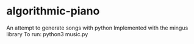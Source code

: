 # algorithmic-piano

An attempt to generate songs with python
Implemented with the mingus library
To run: python3 music.py
